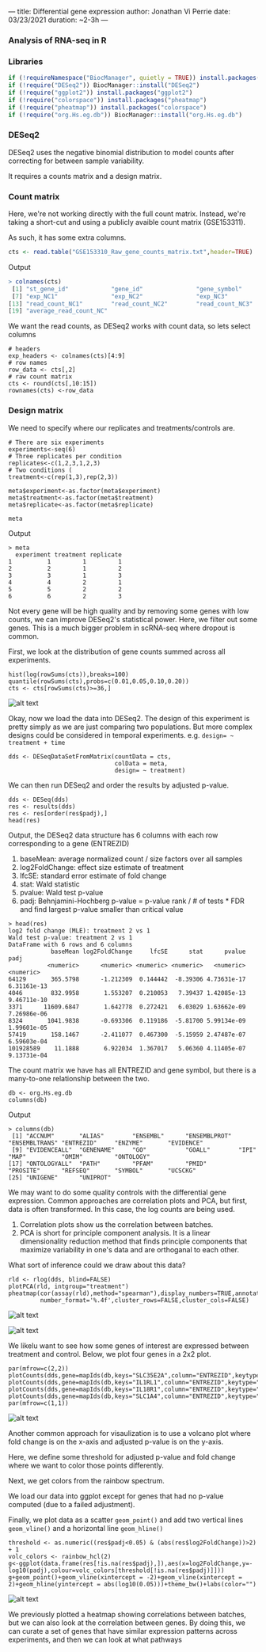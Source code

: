 —
title: Differential gene expression
author: Jonathan Vi Perrie
date: 03/23/2021
duration: ~2-3h 
—


### Analysis of RNA-seq in R

### Libraries
```R
if (!requireNamespace("BiocManager", quietly = TRUE)) install.packages("BiocManager")
if (!require("DESeq2")) BiocManager::install("DESeq2")
if (!require("ggplot2")) install.packages("ggplot2")
if (!require("colorspace")) install.packages("pheatmap")
if (!require("pheatmap")) install.packages("colorspace")
if (!require("org.Hs.eg.db")) BiocManager::install("org.Hs.eg.db")
```

### DESeq2
DESeq2 uses the negative binomial distribution to model counts after correcting for between sample variability. 

It requires a counts matrix and a design matrix. 

### Count matrix
Here, we're not working directly with the full count matrix. Instead, we're taking a short-cut and using a publicly avaible count matrix (GSE153311).

As such, it has some extra columns. 
```R
cts <- read.table("GSE153310_Raw_gene_counts_matrix.txt",header=TRUE)
```
Output
```R
> colnames(cts)
 [1] "st_gene_id"            "gene_id"               "gene_symbol"           "exp_AS1"               "exp_AS2"               "exp_AS3"              
 [7] "exp_NC1"               "exp_NC2"               "exp_NC3"               "read_count_AS1"        "read_count_AS2"        "read_count_AS3"       
[13] "read_count_NC1"        "read_count_NC2"        "read_count_NC3"        "average_exp_AS"        "average_exp_NC"        "average_read_count_AS"
[19] "average_read_count_NC"
```
We want the read counts, as DESeq2 works with count data, so lets select columns
```
# headers 
exp_headers <- colnames(cts)[4:9]
# row names
row_data <- cts[,2]
# raw count matrix
cts <- round(cts[,10:15])
rownames(cts) <-row_data
```
### Design matrix 
We need to specify where our replicates and treatments/controls are.
```
# There are six experiments
experiments<-seq(6)
# Three replicates per condition
replicates<-c(1,2,3,1,2,3)
# Two conditions (
treatment<-c(rep(1,3),rep(2,3))

meta$experiment<-as.factor(meta$experiment)
meta$treatment<-as.factor(meta$treatment)
meta$replicate<-as.factor(meta$replicate)

meta
```
Output
```
> meta
  experiment treatment replicate
1          1         1         1
2          2         1         2
3          3         1         3
4          4         2         1
5          5         2         2
6          6         2         3
```
Not every gene will be high quality and by removing some genes with low counts, we can improve DESeq2's statistical power. 
Here, we filter out some genes. This is a much bigger problem in scRNA-seq where dropout is common. 

First, we look at the distribution of gene counts summed across all experiments. 
```
hist(log(rowSums(cts)),breaks=100)
quantile(rowSums(cts),probs=c(0.01,0.05,0.10,0.20))
cts <- cts[rowSums(cts)>=36,]
```
![alt text](tmp.png)

Okay, now we load the data into DESeq2. The design of this experiment is pretty simply as we are just comparing two populations. 
But more complex designs could be considered in temporal experiments. e.g. `design= ~ treatment + time`
```
dds <- DESeqDataSetFromMatrix(countData = cts,
                              colData = meta,
                              design= ~ treatment)
```

We can then run DESeq2 and order the results by adjusted p-value. 
```
dds <- DESeq(dds)
res <- results(dds)
res <- res[order(res$padj),]
head(res)
```
Output, the DESeq2 data structure has 6 columns with each row corresponding to a gene (ENTREZID)
1. baseMean: average normalized count / size factors over all samples
2. log2FoldChange: effect size estimate of treatment
3. lfcSE: standard error estimate of fold change
4. stat: Wald statistic
5. pvalue: Wald test p-value
6. padj: Behnjamini-Hochberg p-value = p-value rank / # of tests * FDR and find largest p-value smaller than critical value
```
> head(res)
log2 fold change (MLE): treatment 2 vs 1 
Wald test p-value: treatment 2 vs 1 
DataFrame with 6 rows and 6 columns
            baseMean log2FoldChange     lfcSE      stat      pvalue        padj
           <numeric>      <numeric> <numeric> <numeric>   <numeric>   <numeric>
64129       365.5798      -1.212309  0.144442  -8.39306 4.73631e-17 6.31161e-13
4046        832.9958       1.553207  0.210053   7.39437 1.42085e-13 9.46711e-10
3371      11609.6847       1.642778  0.272421   6.03029 1.63662e-09 7.26986e-06
8324       1041.9838      -0.693306  0.119186  -5.81700 5.99134e-09 1.99601e-05
57419       158.1467      -2.411077  0.467300  -5.15959 2.47487e-07 6.59603e-04
101928589    11.1888       6.922034  1.367017   5.06360 4.11405e-07 9.13731e-04
```
The count matrix we have has all ENTREZID and gene symbol, but there is a many-to-one relationship between the two. 
```
db <- org.Hs.eg.db
columns(db)
```
Output
```
> columns(db)
 [1] "ACCNUM"       "ALIAS"        "ENSEMBL"      "ENSEMBLPROT"  "ENSEMBLTRANS" "ENTREZID"     "ENZYME"       "EVIDENCE"    
 [9] "EVIDENCEALL"  "GENENAME"     "GO"           "GOALL"        "IPI"          "MAP"          "OMIM"         "ONTOLOGY"    
[17] "ONTOLOGYALL"  "PATH"         "PFAM"         "PMID"         "PROSITE"      "REFSEQ"       "SYMBOL"       "UCSCKG"      
[25] "UNIGENE"      "UNIPROT"  
```
We may want to do some quality controls with the differential gene expression. Common approaches are correlation plots and PCA,
but first, data is often transformed. In this case, the log counts are being used.
1. Correlation plots show us the correlation between batches.
2. PCA is short for principle component analysis. It is a linear dimensionality reduction method that finds principle components 
that maximize variability in one's data and are orthoganal to each other. 

What sort of inference could we draw about this data?

```
rld <- rlog(dds, blind=FALSE)
plotPCA(rld, intgroup="treatment")
pheatmap(cor(assay(rld),method="spearman"),display_numbers=TRUE,annotation_col=meta,
         number_format='%.4f',cluster_rows=FALSE,cluster_cols=FALSE)
```
![alt text](tmp.png)

![alt text](tmp.png)

We likelu want to see how some genes of interest are expressed between treatment and control. Below, we plot four genes
in a 2x2 plot. 
```
par(mfrow=c(2,2))
plotCounts(dds,gene=mapIds(db,keys="SLC35E2A",column="ENTREZID",keytype="SYMBOL"),intgroup="treatment",main="SLC35E2A")
plotCounts(dds,gene=mapIds(db,keys="IL1RL1",column="ENTREZID",keytype="SYMBOL"),intgroup="treatment",main="IL1RL1")
plotCounts(dds,gene=mapIds(db,keys="IL18R1",column="ENTREZID",keytype="SYMBOL"),intgroup="treatment",main="IL18R1")
plotCounts(dds,gene=mapIds(db,keys="SLC1A4",column="ENTREZID",keytype="SYMBOL"),intgroup="treatment",main="SLC1A4")
par(mfrow=c(1,1))
```
![alt text](tmp.png)

Another common approach for visaulization is to use a volcano plot where fold change is on the x-axis and adjusted p-value is
on the y-axis. 

Here, we define some threshold for adjusted p-value and fold change where we want to color those points differently.

Next, we get colors from the rainbow spectrum.

We load our data into ggplot except for genes that had no p-value computed (due to a failed adjustment).

Finally, we plot data as a scatter `geom_point()` and add two vertical lines `geom_vline()` and a horizontal line `geom_hline()`

```
threshold <- as.numeric((res$padj<0.05) & (abs(res$log2FoldChange))>2) + 1 
volc_colors <- rainbow_hcl(2)
g<-ggplot(data.frame(res[!is.na(res$padj),]),aes(x=log2FoldChange,y=-log10(padj),colour=volc_colors[threshold[!is.na(res$padj)]]))
g+geom_point()+geom_vline(xintercept = -2)+geom_vline(xintercept = 2)+geom_hline(yintercept = abs(log10(0.05)))+theme_bw()+labs(color="")

```
![alt text](tmp.png)

We previously plotted a heatmap showing correlations between batches, but we can also look at the correlation between genes.
By doing this, we can curate a set of genes that have similar expression patterns across experiments, and then we can look at 
what pathways 



